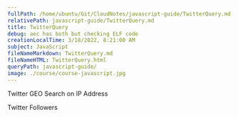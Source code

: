 ```yaml
---
fullPath: /home/ubuntu/Git/CloudNotes/javascript-guide/TwitterQuery.md
relativePath: javascript-guide/TwitterQuery.md
title: TwitterQuery
debug: aec has both but checking ELF code
creationLocalTime: 3/18/2022, 8:21:00 AM
subject: JavaScript
fileNameMarkdown: TwitterQuery.md
fileNameHTML: TwitterQuery.html
queryPath: javascript-guide/
image: ./course/course-javascript.jpg
---
```


<!-- toc -->
<!-- tocstop -->

Twitter GEO Search on IP Address

Twitter Followers
